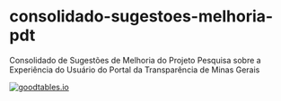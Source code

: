 # consolidado-sugestoes-melhoria-pdt
Consolidado de Sugestões de Melhoria do Projeto Pesquisa sobre a Experiência do Usuário do Portal da Transparência de Minas Gerais

[![goodtables.io](https://goodtables.io/badge/github/Andrelamor/consolidado-sugestoes-melhoria-pdt.svg)](https://goodtables.io/github/Andrelamor/consolidado-sugestoes-melhoria-pdt)
